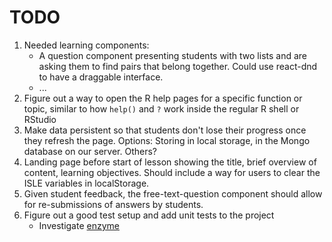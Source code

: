 TODO
====

1. Needed learning components:
    - A question component presenting students with two lists and are asking them to find pairs that belong together. Could use react-dnd to have a draggable interface.
    - ...
2. Figure out a way to open the R help pages for a specific function or topic, similar to how `help()` and `?` work inside the regular R shell or RStudio
3. Make data persistent so that students don't lose their progress once they refresh the page. Options: Storing in local storage, in the Mongo database on our server. Others?
4. Landing page before start of lesson showing the title, brief overview of content, learning objectives. Should include a way for users to clear the ISLE variables in localStorage.
5. Given student feedback, the free-text-question component should allow for re-submissions of answers by students. 
6. Figure out a good test setup and add unit tests to the project
    - Investigate [enzyme](https://github.com/airbnb/enzyme)
